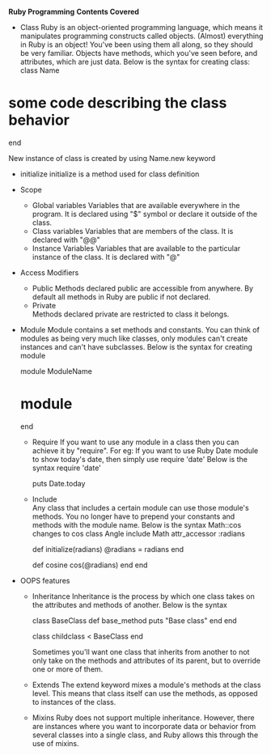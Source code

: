 **Ruby Programming**
**Contents Covered**
* Class
Ruby is an object-oriented programming language, which means it manipulates programming constructs called objects. (Almost) everything in Ruby is an object! You've been using them all along, so they should be very familiar. Objects have methods, which you've seen before, and attributes, which are just data.
Below is the syntax for creating class:
class Name
 # some code describing the class behavior
end

New instance of class is created by using Name.new keyword
  - initialize
    initialize is a method used for class definition

* Scope
  - Global variables
    Variables that are available everywhere in the program. It is declared using "$" symbol or declare it outside of the class.
  - Class variables
    Variables that are members of the class. It is declared with "@@"
  - Instance Variables
    Variables that are available to the particular instance of the class. It is declared with "@"
* Access Modifiers
  - Public
    Methods declared public are accessible from anywhere. By default all methods in Ruby are public if not declared.
  - Private  
    Methods declared private are restricted to class it belongs.

* Module
  Module contains a set methods and constants. You can think of modules as being very much like classes, only modules can't create instances and can't have subclasses.
  Below is the syntax for creating module

    module ModuleName
    # module
    end
  - Require
    If you want to use any module in a class then you can achieve it by "require". For eg: If you want to use Ruby Date module to show today's date, then simply use require 'date'
      Below is the syntax
      require 'date'

      puts Date.today

  - Include  
    Any class that includes a certain module can use those module's methods. You no longer have to prepend your constants and methods with the module name.
      Below is the syntax
      Math::cos changes to cos
      class Angle
      include Math
      attr_accessor :radians

      def initialize(radians)
        @radians = radians
      end

      def cosine
        cos(@radians)
      end
      end
* OOPS features
  - Inheritance
    Inheritance is the process by which one class takes on the attributes and methods of another.
    Below is the syntax

    class BaseClass
      def base_method
        puts "Base class"
      end
    end

    class childclass < BaseClass
    end

    Sometimes you'll want one class that inherits from another to not only take on the methods and attributes of its parent, but to override one or more of them.
  - Extends
    The extend keyword mixes a module's methods at the class level. This means that class itself can use the methods, as opposed to instances of the class.
  - Mixins
    Ruby does not support multiple inheritance. However, there are instances where you want to incorporate data or behavior from several classes into a single class, and Ruby allows this through the use of mixins.
